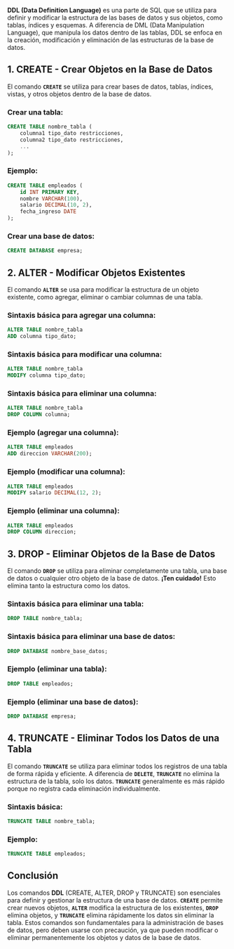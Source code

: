 
**DDL (Data Definition Language)** es una parte de SQL que se utiliza para definir y modificar la estructura de las bases de datos y sus objetos, como tablas, índices y esquemas. A diferencia de DML (Data Manipulation Language), que manipula los datos dentro de las tablas, DDL se enfoca en la creación, modificación y eliminación de las estructuras de la base de datos.

## **1. CREATE** - Crear Objetos en la Base de Datos

El comando **`CREATE`** se utiliza para crear bases de datos, tablas, índices, vistas, y otros objetos dentro de la base de datos.

### Crear una tabla:
```sql
CREATE TABLE nombre_tabla (
    columna1 tipo_dato restricciones,
    columna2 tipo_dato restricciones,
    ...
);
```

### Ejemplo:
```sql
CREATE TABLE empleados (
    id INT PRIMARY KEY,
    nombre VARCHAR(100),
    salario DECIMAL(10, 2),
    fecha_ingreso DATE
);
```

### Crear una base de datos:
```sql
CREATE DATABASE empresa;
```

## **2. ALTER** - Modificar Objetos Existentes

El comando **`ALTER`** se usa para modificar la estructura de un objeto existente, como agregar, eliminar o cambiar columnas de una tabla.

### Sintaxis básica para agregar una columna:
```sql
ALTER TABLE nombre_tabla
ADD columna tipo_dato;
```

### Sintaxis básica para modificar una columna:
```sql
ALTER TABLE nombre_tabla
MODIFY columna tipo_dato;
```

### Sintaxis básica para eliminar una columna:
```sql
ALTER TABLE nombre_tabla
DROP COLUMN columna;
```

### Ejemplo (agregar una columna):
```sql
ALTER TABLE empleados
ADD direccion VARCHAR(200);
```

### Ejemplo (modificar una columna):
```sql
ALTER TABLE empleados
MODIFY salario DECIMAL(12, 2);
```

### Ejemplo (eliminar una columna):
```sql
ALTER TABLE empleados
DROP COLUMN direccion;
```

## **3. DROP** - Eliminar Objetos de la Base de Datos

El comando **`DROP`** se utiliza para eliminar completamente una tabla, una base de datos o cualquier otro objeto de la base de datos. **¡Ten cuidado!** Esto elimina tanto la estructura como los datos.

### Sintaxis básica para eliminar una tabla:
```sql
DROP TABLE nombre_tabla;
```

### Sintaxis básica para eliminar una base de datos:
```sql
DROP DATABASE nombre_base_datos;
```

### Ejemplo (eliminar una tabla):
```sql
DROP TABLE empleados;
```

### Ejemplo (eliminar una base de datos):
```sql
DROP DATABASE empresa;
```

## **4. TRUNCATE** - Eliminar Todos los Datos de una Tabla

El comando **`TRUNCATE`** se utiliza para eliminar todos los registros de una tabla de forma rápida y eficiente. A diferencia de **`DELETE`**, **`TRUNCATE`** no elimina la estructura de la tabla, solo los datos. **`TRUNCATE`** generalmente es más rápido porque no registra cada eliminación individualmente.

### Sintaxis básica:
```sql
TRUNCATE TABLE nombre_tabla;
```

### Ejemplo:
```sql
TRUNCATE TABLE empleados;
```

## **Conclusión**

Los comandos **DDL** (CREATE, ALTER, DROP y TRUNCATE) son esenciales para definir y gestionar la estructura de una base de datos. **`CREATE`** permite crear nuevos objetos, **`ALTER`** modifica la estructura de los existentes, **`DROP`** elimina objetos, y **`TRUNCATE`** elimina rápidamente los datos sin eliminar la tabla. Estos comandos son fundamentales para la administración de bases de datos, pero deben usarse con precaución, ya que pueden modificar o eliminar permanentemente los objetos y datos de la base de datos.
